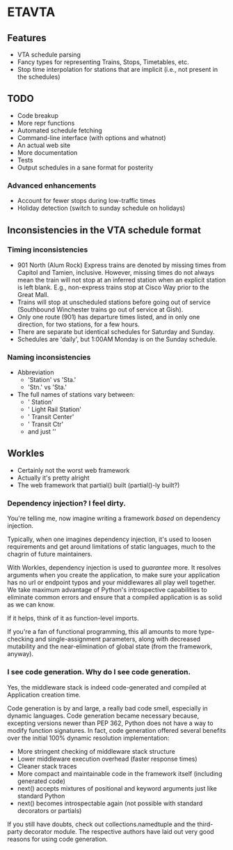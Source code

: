 # ETAVTA

## Features
* VTA schedule parsing
* Fancy types for representing Trains, Stops, Timetables, etc.
* Stop time interpolation for stations that are implicit (i.e., not
  present in the schedules)

## TODO
* Code breakup
* More repr functions
* Automated schedule fetching
* Command-line interface (with options and whatnot)
* An actual web site
* More documentation
* Tests
* Output schedules in a sane format for posterity

### Advanced enhancements
* Account for fewer stops during low-traffic times
* Holiday detection (switch to sunday schedule on holidays)

## Inconsistencies in the VTA schedule format

### Timing inconsistencies
* 901 North (Alum Rock) Express trains are denoted by missing times from Capitol and Tamien, inclusive.
  However, missing times do not always mean the train will not stop at an inferred station when
  an explicit station is left blank. E.g., non-express trains stop at Cisco Way prior to the Great Mall.
* Trains will stop at unscheduled stations before going out of service (Southbound Winchester trains
  go out of service at Gish).
* Only one route (901) has departure times listed, and in only one direction,
  for two stations, for a few hours.
* There are separate but identical schedules for Saturday and Sunday.
* Schedules are 'daily', but 1:00AM Monday is on the Sunday schedule.

### Naming inconsistencies
* Abbreviation
   * 'Station' vs 'Sta.'
   * 'Stn.' vs 'Sta.'
* The full names of stations vary between:
   * '<station name> Station'
   * '<station name> Light Rail Station'
   * '<station name> Transit Center'
   * '<station name> Transit Ctr'
   * and just '<station name>'

## Workles

* Certainly not the worst web framework
* Actually it's pretty alright
* The web framework that partial() built (partial()-ly built?)

### Dependency injection? I feel dirty.

You're telling me, now imagine writing a framework _based_ on dependency injection.

Typically, when one imagines dependency injection, it's used to loosen requirements
and get around limitations of static languages, much to the chagrin of future maintainers.

With Workles, dependency injection is used to _guarantee_ more. It resolves arguments when
you create the application, to make sure your application has no url or endpoint typos and
your middlewares all play well together. We take maximum advantage of Python's introspective
capabilities to eliminate common errors and ensure that a compiled application is as
solid as we can know.

If it helps, think of it as function-level imports.

If you're a fan of functional programming, this all amounts to more type-checking and
single-assignment parameters, along with decreased mutability and the near-elimination
of global state (from the framework, anyway).

### I see code generation. Why do I see code generation.

Yes, the middleware stack is indeed code-generated and compiled at Application creation time.

Code generation is by and large, a really bad code smell, especially in dynamic languages.
Code generation became necessary because, excepting versions newer than PEP 362, Python does not
have a way to modify function signatures. In fact, code generation offered several benefits over
the initial 100% dynamic resolution implementation:
  * More stringent checking of middleware stack structure
  * Lower middleware execution overhead (faster response times)
  * Cleaner stack traces
  * More compact and maintainable code in the framework itself (including generated code)
  * next() accepts mixtures of positional and keyword arguments just like standard Python
  * next() becomes introspectable again (not possible with standard decorators or partials)

If you still have doubts, check out collections.namedtuple and the third-party decorator module.
The respective authors have laid out very good reasons for using code generation.
